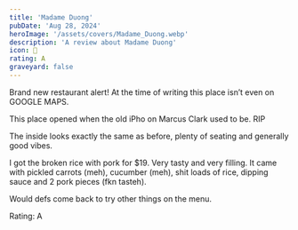 ```yaml
---
title: 'Madame Duong'
pubDate: 'Aug 28, 2024'
heroImage: '/assets/covers/Madame_Duong.webp'
description: 'A review about Madame Duong'
icon: 🍜
rating: A
graveyard: false
---
```


Brand new restaurant alert! At the time of writing this place isn’t even on GOOGLE MAPS.

This place opened when the old iPho on Marcus Clark used to be. RIP

The inside looks exactly the same as before, plenty of seating and generally good vibes.

I got the broken rice with pork for $19. Very tasty and very filling. It came with pickled carrots (meh), cucumber (meh), shit loads of rice, dipping sauce and 2 pork pieces (fkn tasteh).

Would defs come back to try other things on the menu.

Rating: A

